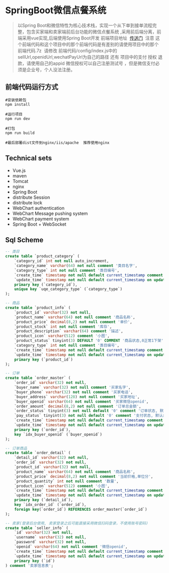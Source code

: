 # SpringBoot微信点餐系统


> 以Spring Boot和微信特性为核心技术栈，实现一个从下单到接单流程完整，包含买家端和卖家端前后台功能的微信点餐系统 ,采用前后端分离，前端采用vue实现,后端使用Spring Boot开发 前端项目地址  [传送门](https://github.com/ldlood/VUE-ELM " 传送门")  注意 这个前端代码和这个项目中的那个前端代码是有差别的请使用项目中的那个 前端代码.7z  请修改 前端代码/config/index.js中的 sellUrl,openidUrl,wechatPayUrl为自己的路径
还有 项目中的支付 授权 退款，请使用自己的appid
微信授权可以自己注册测试号 ，但是微信支付必须是企业号，个人没法注册。

## 前端代码运行方式
``` 
#安装依赖包
npm install

#运行项目 
npm run dev  

#打包
npm run build

#最后部署dist文件到nginx/iis/apache  推荐使用nginx 
``` 

## Technical sets
* Vue.js
* maven
* Tomcat
* nginx
* Spring Boot
* distribute Session
* distribute lock
* WebChart authentication
* WebChart Message pushing system
* WebChart payment system
* Spring Boot + WebSocket 

## Sql Scheme
``` sql
-- 类目
create table `product_category` (
    `category_id` int not null auto_increment,
    `category_name` varchar(64) not null comment '类目名字',
    `category_type` int not null comment '类目编号',
    `create_time` timestamp not null default current_timestamp comment '创建时间',
    `update_time` timestamp not null default current_timestamp on update current_timestamp comment '修改时间',
    primary key (`category_id`),
    unique key `uqe_category_type` (`category_type`)
);

-- 商品
create table `product_info` (
    `product_id` varchar(32) not null,
    `product_name` varchar(64) not null comment '商品名称',
    `product_price` decimal(8,2) not null comment '单价',
    `product_stock` int not null comment '库存',
    `product_description` varchar(64) comment '描述',
    `product_icon` varchar(512) comment '小图',
    `product_status` tinyint(3) DEFAULT '0' COMMENT '商品状态,0正常1下架',
    `category_type` int not null comment '类目编号',
    `create_time` timestamp not null default current_timestamp comment '创建时间',
    `update_time` timestamp not null default current_timestamp on update current_timestamp comment '修改时间',
    primary key (`product_id`)
);

-- 订单
create table `order_master` (
    `order_id` varchar(32) not null,
    `buyer_name` varchar(32) not null comment '买家名字',
    `buyer_phone` varchar(32) not null comment '买家电话',
    `buyer_address` varchar(128) not null comment '买家地址',
    `buyer_openid` varchar(64) not null comment '买家微信openid',
    `order_amount` decimal(8,2) not null comment '订单总金额',
    `order_status` tinyint(3) not null default '0' comment '订单状态, 默认为新下单',
    `pay_status` tinyint(3) not null default '0' comment '支付状态, 默认未支付',
    `create_time` timestamp not null default current_timestamp comment '创建时间',
    `update_time` timestamp not null default current_timestamp on update current_timestamp comment '修改时间',
    primary key (`order_id`),
    key `idx_buyer_openid` (`buyer_openid`)
);

-- 订单商品
create table `order_detail` (
    `detail_id` varchar(32) not null,
    `order_id` varchar(32) not null,
    `product_id` varchar(32) not null,
    `product_name` varchar(64) not null comment '商品名称',
    `product_price` decimal(8,2) not null comment '当前价格,单位分',
    `product_quantity` int not null comment '数量',
    `product_icon` varchar(512) comment '小图',
    `create_time` timestamp not null default current_timestamp comment '创建时间',
    `update_time` timestamp not null default current_timestamp on update current_timestamp comment '修改时间',
    primary key (`detail_id`),
    key `idx_order_id` (`order_id`),
    foreign key(`order_id`) REFERENCES order_master(`order_id`)
);

-- 卖家(登录后台使用, 卖家登录之后可能直接采用微信扫码登录，不使用账号密码)
create table `seller_info` (
    `id` varchar(32) not null,
    `username` varchar(32) not null,
    `password` varchar(32) not null,
    `openid` varchar(64) not null comment '微信openid',
    `create_time` timestamp not null default current_timestamp comment '创建时间',
    `update_time` timestamp not null default current_timestamp on update current_timestamp comment '修改时间',
    primary key (`id`)
) comment '卖家信息表';
```
